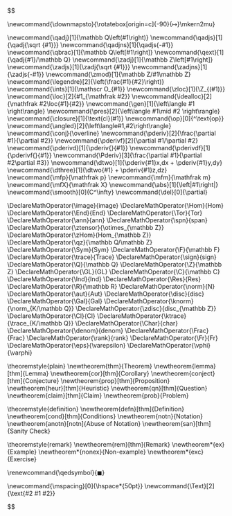 $$

\newcommand{\downmapsto}{\rotatebox[origin=c]{-90}{$\scriptstyle\mapsto$}\mkern2mu}

\newcommand{\qadj}[1]{\mathbb Q\left(#1\right)}
\newcommand{\qadjs}[1]{\qadj{\sqrt {#1}}}
\newcommand{\qadjns}[1]{\qadjs{-#1}}
\newcommand{\qbrac}[1]{\mathbb Q\left[#1\right]}
\newcommand{\qext}[1]{\qadj{#1}/\mathbb Q}
\newcommand{\zadj}[1]{\mathbb Z\left[#1\right]}
\newcommand{\zadjs}[1]{\zadj{\sqrt {#1}}}
\newcommand{\zadjns}[1]{\zadjs{-#1}}
\newcommand{\zmod}[1]{\mathbb Z/#1\mathbb Z}
\newcommand{\legendre}[2]{\left(\frac{#1}{#2}\right)}
\newcommand{\ints}[1]{\mathscr O_{#1}}
\newcommand{\zloc}[1]{\Z_{(#1)}}
\newcommand{\loc}[2]{#1_{\mathfrak #2}}
\newcommand{\idealloc}[2]{\mathfrak #2\loc{#1}{#2}}
\newcommand{\gen}[1]{\left\langle #1 \right\rangle}
\newcommand{\pres}[2]{\left\langle #1\mid #2 \right\rangle}
\newcommand{\closure}[1]{\text{cl}(#1)}
\newcommand{\op}[0]{^\text{op}}
\newcommand{\angled}[2]{\left\langle#1,#2\right\rangle}
\newcommand{\conj}{\overline}
\newcommand{\pderiv}[2]{\frac{\partial #1}{\partial #2}}
\newcommand{\pderivf}[2]{\partial #1/\partial #2}
\newcommand{\pderivd}[1]{\pderiv{}{#1}}
\newcommand{\pderivdf}[1]{\pderivf{}{#1}}
\newcommand{\Pderiv}[3]{\frac{\partial #1}{\partial #2\partial #3}}
\newcommand{\dtwo}[1]{\pderiv{#1}x\,dx + \pderiv{#1}y\,dy}
\newcommand{\dthree}[1]{\dtwo{#1} + \pderiv{#1}z\,dz}
\newcommand{\mfp}{\mathfrak p}
\newcommand{\mfm}{\mathfrak m}
\newcommand{\mfX}{\mathfrak X}
\newcommand{\abs}[1]{\left|#1\right|}
\newcommand{\smooth}[0]{C^\infty}
\newcommand{\del}[0]{\partial}

\DeclareMathOperator{\image}{image}
\DeclareMathOperator{\Hom}{Hom}
\DeclareMathOperator{\End}{End}
\DeclareMathOperator{\Tor}{Tor}
\DeclareMathOperator{\ann}{ann}
\DeclareMathOperator{\spn}{span}
\DeclareMathOperator{\ztensor}{\otimes_{\mathbb Z}}
\DeclareMathOperator{\zHom}{Hom_{\mathbb Z}}
\DeclareMathOperator{\qz}{\mathbb Q/\mathbb Z}
\DeclareMathOperator{\Sym}{Sym}
\DeclareMathOperator{\F}{\mathbb F}
\DeclareMathOperator{\trace}{Trace}
\DeclareMathOperator{\sign}{sign}
\DeclareMathOperator{\Q}{\mathbb Q}
\DeclareMathOperator{\Z}{\mathbb Z}
\DeclareMathOperator{\GL}{GL}
\DeclareMathOperator{\C}{\mathbb C}
\DeclareMathOperator{\Ind}{Ind}
\DeclareMathOperator{\Res}{Res}
\DeclareMathOperator{\R}{\mathbb R}
\DeclareMathOperator{\norm}{N}
\DeclareMathOperator{\aut}{Aut}
\DeclareMathOperator{\disc}{disc}
\DeclareMathOperator{\Gal}{Gal}
\DeclareMathOperator{\knorm}{\norm_{K/\mathbb Q}}
\DeclareMathOperator{\zdisc}{disc_{\mathbb Z}}
\DeclareMathOperator{\Cl}{Cl}
\DeclareMathOperator{\ktrace}{\trace_{K/\mathbb Q}}
\DeclareMathOperator{\Char}{char}
\DeclareMathOperator{\denom}{denom}
\DeclareMathOperator{\Frac}{Frac}
\DeclareMathOperator{\rank}{rank}
\DeclareMathOperator{\Fr}{Fr}
\DeclareMathOperator{\eps}{\varepsilon}
\DeclareMathOperator{\vphi}{\varphi}

\theoremstyle{plain}
\newtheorem{thm}{Theorem}
\newtheorem{lemma}[thm]{Lemma}
\newtheorem{cor}[thm]{Corollary}
\newtheorem{conject}[thm]{Conjecture}
\newtheorem{prop}[thm]{Proposition}
\newtheorem{heur}[thm]{Heuristic}
\newtheorem{qn}[thm]{Question}
\newtheorem{claim}[thm]{Claim}
\newtheorem{prob}{Problem}

\theoremstyle{definition}
\newtheorem{defn}[thm]{Definition}
\newtheorem{cond}[thm]{Conditions}
\newtheorem{notn}{Notation}
\newtheorem{anotn}[notn]{Abuse of Notation}
\newtheorem{san}[thm]{Sanity Check}

\theoremstyle{remark}
\newtheorem{rem}[thm]{Remark}
\newtheorem*{ex}{Example}
\newtheorem*{nonex}{Non-example}
\newtheorem*{exc}{Exercise}

\renewcommand{\qedsymbol}{$\blacksquare$}

\newcommand{\mspacing}[0]{\hspace*{50pt}}
\newcommand{\Text}[2]{\text{#2 #1 #2}}

$$